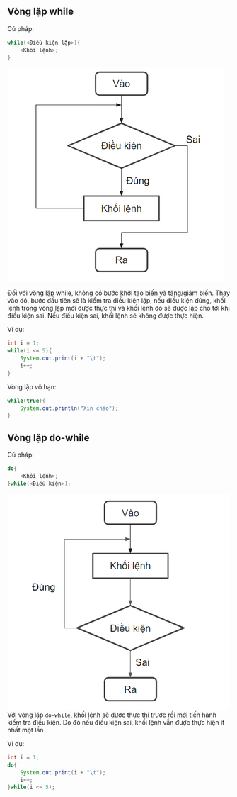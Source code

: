 ## Vòng lặp while  
Cú pháp:  
```java
while(<Điều kiện lặp>){
    <Khối lệnh>;
}
```  
![image](../image/while_loop.png)  

Đối với vòng lặp while, không có bước khởi tạo biến và tăng/giảm biến. Thay vào đó, bước đầu tiên sẽ là kiểm tra điều kiện lặp, nếu điều kiện đúng, khối lệnh trong vòng lặp mới được thực thi và khối lệnh đó sẽ được lặp cho tới khi điều kiện sai. Nếu điều kiện sai, khối lệnh sẽ không được thực hiện.  

Ví dụ:  
```java
int i = 1;
while(i <= 5){
    System.out.print(i + "\t");
    i++;
} 
```

Vòng lặp vô hạn:  
```java
while(true){
    System.out.println("Xin chào");  
}
```

## Vòng lặp do-while  
Cú pháp:  
```java
do{
    <Khối lệnh>;
}while(<Điều kiện>);  
```

![image](../image/do_while_loop.png)  
Với vòng lặp `do-while`, khối lệnh sẽ được thực thi trước rồi mới tiến hành kiểm tra điều kiện. Do đó nếu điều kiện sai, khối lệnh vẫn được thực hiện ít nhất một lần  

Ví dụ:  
```java
int i = 1; 
do{
    System.out.print(i + "\t");
    i++;
}while(i <= 5);
```